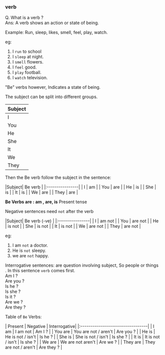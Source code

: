 ### verb

Q. What is a verb ?  
Ans: A verb shows an action or state of being.

Example:
Run, sleep, likes, smell, feel, play, watch.

eg:
1. I `run` to school
2. I `sleep` at night.
3. I `smell` flowers.
4. I `feel` good.
5. I `play` football.
6. I `watch` television.

"Be" verbs however, Indicates a state of being.

The subject can be split into different groups.

| Subject |
|:--------|
| I |
| You |
| He |
| She |
| It |
| We |
| They |

Then the Be verb follow the subject in the sentence:

|Subject| Be verb |
|:----------------|
| I | am |
| You | are |
| He | is |
| She | is |
| It | is |
| We | are |
| They | are |

**Be Verbs are : am , are, is** Present tense

Negative sentences need `not` after the verb

|Subject| Be verb (-ve) |
|:----------------|
| I | am  not |
| You | are not |
| He | is not |
| She | is not |
| It | is not |
| We | are not |
| They | are not |

eg:
1. I am `not` a doctor.
2. He is `not` sleepy.
3. we are `not` happy.

Interrogative sentences: are question involving subject, So people or things .
In this sentence `verb` comes first.  
Am I ?    
Are you ?  
Is he ?  
Is she ?  
Is it ?  
Are we ?  
Are they ?  

Table of `Be` Verbs:

| Present | Negative | Interrogative|
|:----------------------------------|
| I am | I am not | Am I ? |
| You are | You are not / aren't | Are you ? |
| He is | He is not / isn't | Is he ? |
| She is | She is not / isn't | Is she ? |
| It is | It is not / isn't | Is she ? |
| We are | We are not aren't | Are we ? |
| They are | They are not / aren't | Are they ? |
